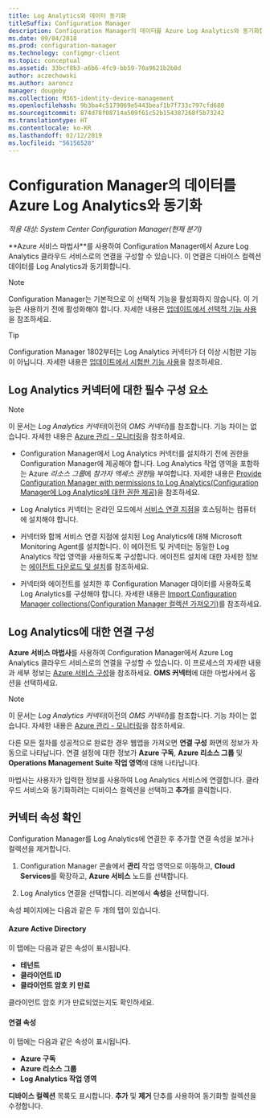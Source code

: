 ```yaml
---
title: Log Analytics와 데이터 동기화
titleSuffix: Configuration Manager
description: Configuration Manager의 데이터를 Azure Log Analytics와 동기화합니다.
ms.date: 09/04/2018
ms.prod: configuration-manager
ms.technology: configmgr-client
ms.topic: conceptual
ms.assetid: 33bcf8b3-a6b6-4fc9-bb59-70a9621b2b0d
author: aczechowski
ms.author: aaroncz
manager: dougeby
ms.collection: M365-identity-device-management
ms.openlocfilehash: 9b3ba4c5179069e5443beaf1b7f733c797cfd680
ms.sourcegitcommit: 874d78f08714a509f61c52b154387268f5b73242
ms.translationtype: HT
ms.contentlocale: ko-KR
ms.lasthandoff: 02/12/2019
ms.locfileid: "56156528"
---
```

#  <a name="sync-data-from-configuration-manager-to-azure-log-analytics"></a>Configuration Manager의 데이터를 Azure Log Analytics와 동기화

*적용 대상: System Center Configuration Manager(현재 분기)*

<!--1258052--> **Azure 서비스 마법사**를 사용하여 Configuration Manager에서 Azure Log Analytics 클라우드 서비스로의 연결을 구성할 수 있습니다. 이 연결은 디바이스 컬렉션 데이터를 Log Analytics과 동기화합니다. 

> [!Note]  
> Configuration Manager는 기본적으로 이 선택적 기능을 활성화하지 않습니다. 이 기능은 사용하기 전에 활성화해야 합니다. 자세한 내용은 [업데이트에서 선택적 기능 사용](/sccm/core/servers/manage/install-in-console-updates#bkmk_options)을 참조하세요.<!--505213-->  

> [!TIP]
> Configuration Manager 1802부터는 Log Analytics 커넥터가 더 이상 시험판 기능이 아닙니다. 자세한 내용은 [업데이트에서 시험판 기능 사용](/sccm/core/servers/manage/pre-release-features)을 참조하세요.



## <a name="prerequisites-for-the-log-analytics-connector"></a>Log Analytics 커넥터에 대한 필수 구성 요소

> [!Note]  
> 이 문서는 *Log Analytics 커넥터*(이전의 *OMS 커넥터*)를 참조합니다. 기능 차이는 없습니다. 자세한 내용은 [Azure 관리 - 모니터링](https://docs.microsoft.com/azure/monitoring/#operations-management-suite)을 참조하세요.  

- Configuration Manager에서 Log Analytics 커넥터를 설치하기 전에 권한을 Configuration Manager에 제공해야 합니다. Log Analytics 작업 영역을 포함하는 Azure *리소스 그룹*에 *참가자 액세스 권한*을 부여합니다. 자세한 내용은 [Provide Configuration Manager with permissions to Log Analytics(Configuration Manager에 Log Analytics에 대한 권한 제공)](https://docs.microsoft.com/azure/log-analytics/log-analytics-sccm#grant-configuration-manager-with-permissions-to-log-analytics)을 참조하세요.  

- Log Analytics 커넥터는 온라인 모드에서 [서비스 연결 지점](/sccm/core/servers/deploy/configure/about-the-service-connection-point)을 호스팅하는 컴퓨터에 설치해야 합니다.  

- 커넥터와 함께 서비스 연결 지점에 설치된 Log Analytics에 대해 Microsoft Monitoring Agent를 설치합니다. 이 에이전트 및 커넥터는 동일한 Log Analytics 작업 영역을 사용하도록 구성합니다. 에이전트 설치에 대한 자세한 정보는 [에이전트 다운로드 및 설치](https://docs.microsoft.com/azure/log-analytics/log-analytics-sccm#download-and-install-the-agent)를 참조하세요.  

- 커넥터와 에이전트를 설치한 후 Configuration Manager 데이터를 사용하도록 Log Analytics를 구성해야 합니다. 자세한 내용은 [Import Configuration Manager collections(Configuration Manager 컬렉션 가져오기)](https://docs.microsoft.com/azure/log-analytics/log-analytics-sccm#import-collections)를 참조하세요.  



## <a name="configure-the-connection-to-log-analytics"></a>Log Analytics에 대한 연결 구성

**Azure 서비스 마법사**를 사용하여 Configuration Manager에서 Azure Log Analytics 클라우드 서비스로의 연결을 구성할 수 있습니다. 이 프로세스의 자세한 내용과 세부 정보는 [Azure 서비스 구성](https://docs.microsoft.com/sccm/core/servers/deploy/configure/azure-services-wizard)을 참조하세요. **OMS 커넥터**에 대한 마법사에서 옵션을 선택하세요. 

> [!Note]  
> 이 문서는 *Log Analytics 커넥터*(이전의 *OMS 커넥터*)를 참조합니다. 기능 차이는 없습니다. 자세한 내용은 [Azure 관리 - 모니터링](https://docs.microsoft.com/azure/monitoring/#operations-management-suite)을 참조하세요.  

다른 모든 절차를 성공적으로 완료한 경우 웹앱을 가져오면 **연결 구성** 화면의 정보가 자동으로 나타납니다. 연결 설정에 대한 정보가 **Azure 구독**, **Azure 리소스 그룹** 및 **Operations Management Suite 작업 영역**에 대해 나타납니다.

마법사는 사용자가 입력한 정보를 사용하여 Log Analytics 서비스에 연결합니다. 클라우드 서비스와 동기화하려는 디바이스 컬렉션을 선택하고 **추가**를 클릭합니다.


## <a name="verify-the-connector-properties"></a>커넥터 속성 확인

Configuration Manager를 Log Analytics에 연결한 후 추가할 연결 속성을 보거나 컬렉션을 제거합니다. 

1. Configuration Manager 콘솔에서 **관리** 작업 영역으로 이동하고, **Cloud Services**를 확장하고, **Azure 서비스** 노드를 선택합니다.  

2. Log Analytics 연결을 선택합니다. 리본에서 **속성**을 선택합니다.  

속성 페이지에는 다음과 같은 두 개의 탭이 있습니다.  

#### <a name="azure-active-directory"></a>Azure Active Directory
이 탭에는 다음과 같은 속성이 표시됩니다. 
- **테넌트**  
- **클라이언트 ID**  
- **클라이언트 암호 키 만료**  

클라이언트 암호 키가 만료되었는지도 확인하세요.

#### <a name="connection-properties"></a>연결 속성
이 탭에는 다음과 같은 속성이 표시됩니다. 
- **Azure 구독**  
- **Azure 리소스 그룹**  
- **Log Analytics 작업 영역**  

**디바이스 컬렉션** 목록도 표시합니다. **추가** 및 **제거** 단추를 사용하여 동기화할 컬렉션을 수정합니다.
